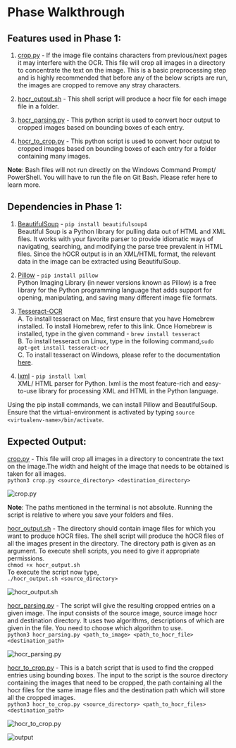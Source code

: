 # Phase Walkthrough

## Features used in Phase 1:
1. [crop.py](../crop.py) - If the image file contains characters from previous/next pages it may interfere with the OCR. This file will crop all images in a directory to concentrate the text on the image. This is a basic preprocessing step and is highly recommended that before any of the below scripts are run, the images are cropped to remove any stray characters.

2. [hocr_output.sh](../hocr_output.sh) - This shell script will produce a hocr file for each image file in a folder.

3. [hocr_parsing.py](../hocr_parsing.py) - This python script is used to convert hocr output to cropped images based on bounding boxes of each entry.

4. [hocr_to_crop.py](../hocr_to_crop.py) - This python script is used to convert hocr output to cropped images based on bounding boxes of each entry for a folder containing many images.

**Note**: Bash files will not run directly on the Windows Command Prompt/ PowerShell. You will have to run the file on Git Bash. Please refer here to learn more.

## Dependencies in Phase 1:
1. [BeautifulSoup](https://www.crummy.com/software/BeautifulSoup/bs4/doc/) - `pip install beautifulsoup4`  
Beautiful Soup is a Python library for pulling data out of HTML and XML files. It works with your favorite parser to provide idiomatic ways of navigating, searching, and modifying the parse tree prevalent in HTML files. Since the hOCR output is in an XML/HTML format, the relevant data in the image can be extracted using BeautifulSoup.

2. [Pillow](http://www.pythonware.com/products/pil/) - `pip install pillow`  
Python Imaging Library (in newer versions known as Pillow) is a free library for the Python programming language that adds support for opening, manipulating, and saving many different image file formats.

3. [Tesseract-OCR](https://github.com/tesseract-ocr/tesseract)  
A. To install tesseract on Mac, first ensure that you have Homebrew installed. To install Homebrew, refer to this link. Once Homebrew is installed, type in the given command - `brew install tesseract`  
B. To install tesseract on Linux, type in the following command,`sudo apt-get install tesseract-ocr`  
C. To install tesseract on Windows, please refer to the documentation [here](https://github.com/tesseract-ocr/tesseract/wiki#windows).  

4. [lxml](https://github.com/lxml/lxml) - `pip install lxml`  
XML/ HTML parser for Python. lxml is the most feature-rich and easy-to-use library for processing XML and HTML in the Python language.

Using the pip install commands, we can install Pillow and BeautifulSoup. Ensure that the virtual-environment is activated by typing `source <virtualenv-name>/bin/activate`.

## Expected Output:
[crop.py](../crop.py) - This file will crop all images in a directory to concentrate the text on the image.The width and height of the image that needs to be obtained is taken for all images.  
	`python3 crop.py <source_directory> <destination_directory>`

![crop.py](https://i.imgur.com/l3i0pwg.png)

**Note**: The paths mentioned in the terminal is not absolute. Running the script is relative to where you save your folders and files.

[hocr_output.sh](../hocr_output.sh) - The directory should contain image files for which you want to produce hOCR files. The shell script will produce the hOCR files of all the images present in the directory. The directory path is given as an argument. To execute shell scripts, you need to give it appropriate permissions.  
	`chmod +x hocr_output.sh`  
	To execute the script now type,  
    `./hocr_output.sh <source_directory>`

![hocr_output.sh](https://i.imgur.com/vH3sG4K.png)

[hocr_parsing.py](../hocr_parsing.py) - The script will give the resulting cropped entries on a given image. The input consists of the source image, source image hocr and destination directory. It uses two algorithms, descriptions of which are given in the file. You need to choose which algorithm to use.  
	`python3 hocr_parsing.py <path_to_image> <path_to_hocr_file> <destination_path>`

![hocr_parsing.py](https://i.imgur.com/sO7ngSU.png)

[hocr_to_crop.py](../hocr_to_crop.py) - This is a batch script that is used to find the cropped entries using bounding boxes. The input to the script is the source directory containing the images that need to be cropped, the path containing all the hocr files for the same image files and the destination path which will store all the cropped images.  
    `python3 hocr_to_crop.py <source_directory> <path_to_hocr_files> <destination_path>`

![hocr_to_crop.py](https://i.imgur.com/lphWPko.png)

![output](https://i.imgur.com/1FphrZv.png)
